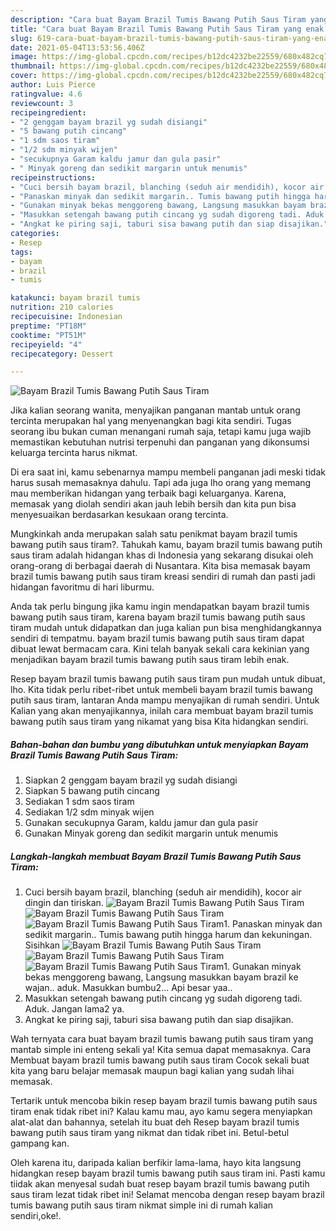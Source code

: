 ```yaml
---
description: "Cara buat Bayam Brazil Tumis Bawang Putih Saus Tiram yang enak Untuk Jualan"
title: "Cara buat Bayam Brazil Tumis Bawang Putih Saus Tiram yang enak Untuk Jualan"
slug: 619-cara-buat-bayam-brazil-tumis-bawang-putih-saus-tiram-yang-enak-untuk-jualan
date: 2021-05-04T13:53:56.406Z
image: https://img-global.cpcdn.com/recipes/b12dc4232be22559/680x482cq70/bayam-brazil-tumis-bawang-putih-saus-tiram-foto-resep-utama.jpg
thumbnail: https://img-global.cpcdn.com/recipes/b12dc4232be22559/680x482cq70/bayam-brazil-tumis-bawang-putih-saus-tiram-foto-resep-utama.jpg
cover: https://img-global.cpcdn.com/recipes/b12dc4232be22559/680x482cq70/bayam-brazil-tumis-bawang-putih-saus-tiram-foto-resep-utama.jpg
author: Luis Pierce
ratingvalue: 4.6
reviewcount: 3
recipeingredient:
- "2 genggam bayam brazil yg sudah disiangi"
- "5 bawang putih cincang"
- "1 sdm saos tiram"
- "1/2 sdm minyak wijen"
- "secukupnya Garam kaldu jamur dan gula pasir"
- " Minyak goreng dan sedikit margarin untuk menumis"
recipeinstructions:
- "Cuci bersih bayam brazil, blanching (seduh air mendidih), kocor air dingin dan tiriskan."
- "Panaskan minyak dan sedikit margarin.. Tumis bawang putih hingga harum dan kekuningan. Sisihkan"
- "Gunakan minyak bekas menggoreng bawang, Langsung masukkan bayam brazil ke wajan.. aduk. Masukkan bumbu2... Api besar yaa.."
- "Masukkan setengah bawang putih cincang yg sudah digoreng tadi. Aduk. Jangan lama2 ya."
- "Angkat ke piring saji, taburi sisa bawang putih dan siap disajikan."
categories:
- Resep
tags:
- bayam
- brazil
- tumis

katakunci: bayam brazil tumis 
nutrition: 210 calories
recipecuisine: Indonesian
preptime: "PT18M"
cooktime: "PT51M"
recipeyield: "4"
recipecategory: Dessert

---
```



![Bayam Brazil Tumis Bawang Putih Saus Tiram](https://img-global.cpcdn.com/recipes/b12dc4232be22559/680x482cq70/bayam-brazil-tumis-bawang-putih-saus-tiram-foto-resep-utama.jpg)

Jika kalian seorang wanita, menyajikan panganan mantab untuk orang tercinta merupakan hal yang menyenangkan bagi kita sendiri. Tugas seorang ibu bukan cuman menangani rumah saja, tetapi kamu juga wajib memastikan kebutuhan nutrisi terpenuhi dan panganan yang dikonsumsi keluarga tercinta harus nikmat.

Di era  saat ini, kamu sebenarnya mampu membeli panganan jadi meski tidak harus susah memasaknya dahulu. Tapi ada juga lho orang yang memang mau memberikan hidangan yang terbaik bagi keluarganya. Karena, memasak yang diolah sendiri akan jauh lebih bersih dan kita pun bisa menyesuaikan berdasarkan kesukaan orang tercinta. 



Mungkinkah anda merupakan salah satu penikmat bayam brazil tumis bawang putih saus tiram?. Tahukah kamu, bayam brazil tumis bawang putih saus tiram adalah hidangan khas di Indonesia yang sekarang disukai oleh orang-orang di berbagai daerah di Nusantara. Kita bisa memasak bayam brazil tumis bawang putih saus tiram kreasi sendiri di rumah dan pasti jadi hidangan favoritmu di hari liburmu.

Anda tak perlu bingung jika kamu ingin mendapatkan bayam brazil tumis bawang putih saus tiram, karena bayam brazil tumis bawang putih saus tiram mudah untuk didapatkan dan juga kalian pun bisa menghidangkannya sendiri di tempatmu. bayam brazil tumis bawang putih saus tiram dapat dibuat lewat bermacam cara. Kini telah banyak sekali cara kekinian yang menjadikan bayam brazil tumis bawang putih saus tiram lebih enak.

Resep bayam brazil tumis bawang putih saus tiram pun mudah untuk dibuat, lho. Kita tidak perlu ribet-ribet untuk membeli bayam brazil tumis bawang putih saus tiram, lantaran Anda mampu menyajikan di rumah sendiri. Untuk Kalian yang akan menyajikannya, inilah cara membuat bayam brazil tumis bawang putih saus tiram yang nikamat yang bisa Kita hidangkan sendiri.

<!--inarticleads1-->

##### Bahan-bahan dan bumbu yang dibutuhkan untuk menyiapkan Bayam Brazil Tumis Bawang Putih Saus Tiram:

1. Siapkan 2 genggam bayam brazil yg sudah disiangi
1. Siapkan 5 bawang putih cincang
1. Sediakan 1 sdm saos tiram
1. Sediakan 1/2 sdm minyak wijen
1. Gunakan secukupnya Garam, kaldu jamur dan gula pasir
1. Gunakan  Minyak goreng dan sedikit margarin untuk menumis




<!--inarticleads2-->

##### Langkah-langkah membuat Bayam Brazil Tumis Bawang Putih Saus Tiram:

1. Cuci bersih bayam brazil, blanching (seduh air mendidih), kocor air dingin dan tiriskan.
<img src="https://img-global.cpcdn.com/steps/e0b08eb0c6a6c0bd/160x128cq70/bayam-brazil-tumis-bawang-putih-saus-tiram-langkah-memasak-1-foto.jpg" alt="Bayam Brazil Tumis Bawang Putih Saus Tiram"><img src="https://img-global.cpcdn.com/steps/73fc0cad9b18ccf8/160x128cq70/bayam-brazil-tumis-bawang-putih-saus-tiram-langkah-memasak-1-foto.jpg" alt="Bayam Brazil Tumis Bawang Putih Saus Tiram"><img src="https://img-global.cpcdn.com/steps/0d46d440d5b471f5/160x128cq70/bayam-brazil-tumis-bawang-putih-saus-tiram-langkah-memasak-1-foto.jpg" alt="Bayam Brazil Tumis Bawang Putih Saus Tiram">1. Panaskan minyak dan sedikit margarin.. Tumis bawang putih hingga harum dan kekuningan. Sisihkan
<img src="https://img-global.cpcdn.com/steps/25de7ac740c0318f/160x128cq70/bayam-brazil-tumis-bawang-putih-saus-tiram-langkah-memasak-2-foto.jpg" alt="Bayam Brazil Tumis Bawang Putih Saus Tiram"><img src="https://img-global.cpcdn.com/steps/99fb081a554c1345/160x128cq70/bayam-brazil-tumis-bawang-putih-saus-tiram-langkah-memasak-2-foto.jpg" alt="Bayam Brazil Tumis Bawang Putih Saus Tiram"><img src="https://img-global.cpcdn.com/steps/423fb745669a7d6b/160x128cq70/bayam-brazil-tumis-bawang-putih-saus-tiram-langkah-memasak-2-foto.jpg" alt="Bayam Brazil Tumis Bawang Putih Saus Tiram">1. Gunakan minyak bekas menggoreng bawang, Langsung masukkan bayam brazil ke wajan.. aduk. Masukkan bumbu2... Api besar yaa..
1. Masukkan setengah bawang putih cincang yg sudah digoreng tadi. Aduk. Jangan lama2 ya.
1. Angkat ke piring saji, taburi sisa bawang putih dan siap disajikan.




Wah ternyata cara buat bayam brazil tumis bawang putih saus tiram yang mantab simple ini enteng sekali ya! Kita semua dapat memasaknya. Cara Membuat bayam brazil tumis bawang putih saus tiram Cocok sekali buat kita yang baru belajar memasak maupun bagi kalian yang sudah lihai memasak.

Tertarik untuk mencoba bikin resep bayam brazil tumis bawang putih saus tiram enak tidak ribet ini? Kalau kamu mau, ayo kamu segera menyiapkan alat-alat dan bahannya, setelah itu buat deh Resep bayam brazil tumis bawang putih saus tiram yang nikmat dan tidak ribet ini. Betul-betul gampang kan. 

Oleh karena itu, daripada kalian berfikir lama-lama, hayo kita langsung hidangkan resep bayam brazil tumis bawang putih saus tiram ini. Pasti kamu tiidak akan menyesal sudah buat resep bayam brazil tumis bawang putih saus tiram lezat tidak ribet ini! Selamat mencoba dengan resep bayam brazil tumis bawang putih saus tiram nikmat simple ini di rumah kalian sendiri,oke!.

